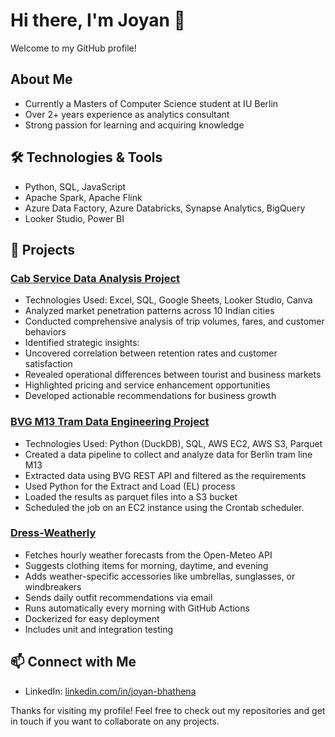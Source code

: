 # Hi there, I'm Joyan 👋

Welcome to my GitHub profile!

## About Me
- Currently a Masters of Computer Science student at IU Berlin
- Over 2+ years experience as analytics consultant
- Strong passion for learning and acquiring knowledge
  
## 🛠️ Technologies & Tools
- Python, SQL, JavaScript
- Apache Spark, Apache Flink
- Azure Data Factory, Azure Databricks, Synapse Analytics, BigQuery
- Looker Studio, Power BI
  
## 🚀 Projects

### [Cab Service Data Analysis Project](https://github.com/Joyan9/good_cabs_analysis)
- Technologies Used: Excel, SQL, Google Sheets, Looker Studio, Canva
- Analyzed market penetration patterns across 10 Indian cities
- Conducted comprehensive analysis of trip volumes, fares, and customer behaviors
- Identified strategic insights:
- Uncovered correlation between retention rates and customer satisfaction
- Revealed operational differences between tourist and business markets
- Highlighted pricing and service enhancement opportunities
- Developed actionable recommendations for business growth

### [BVG M13 Tram Data Engineering Project](https://github.com/Joyan9/bvg-open-data-project/tree/main)
- Technologies Used: Python (DuckDB), SQL, AWS EC2, AWS S3, Parquet
- Created a data pipeline to collect and analyze data for Berlin tram line M13
- Extracted data using BVG REST API and filtered as the requirements
- Used Python for the Extract and Load (EL) process
- Loaded the results as parquet files into a S3 bucket
- Scheduled the job on an EC2 instance using the Crontab scheduler.

### [Dress-Weatherly](https://github.com/Joyan9/Dress-Weatherly)
- Fetches hourly weather forecasts from the Open-Meteo API
- Suggests clothing items for morning, daytime, and evening
- Adds weather-specific accessories like umbrellas, sunglasses, or windbreakers
- Sends daily outfit recommendations via email
- Runs automatically every morning with GitHub Actions
- Dockerized for easy deployment
- Includes unit and integration testing


## 📫 Connect with Me
- LinkedIn: [linkedin.com/in/joyan-bhathena](https://www.linkedin.com/in/joyan-bhathena/)

Thanks for visiting my profile! Feel free to check out my repositories and get in touch if you want to collaborate on any projects.
